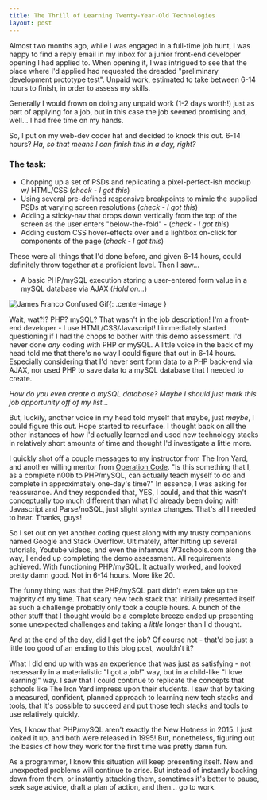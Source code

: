 ```yaml
---
title: The Thrill of Learning Twenty-Year-Old Technologies
layout: post
---
```


Almost two months ago, while I was engaged in a full-time job hunt, I was happy to find a reply email in my inbox for a junior front-end developer opening I had applied to.  When opening it, I was intrigued to see that the place where I'd applied had requested the dreaded "preliminary development prototype test".  Unpaid work, estimated to take between 6-14 hours to finish, in order to assess my skills.

Generally I would frown on doing any unpaid work (1-2 days worth!) just as part of applying for a job, but in this case the job seemed promising and, well... I had free time on my hands.


So, I put on my web-dev coder hat and decided to knock this out. 6-14 hours? *Ha, so that means I can finish this in a day, right?*

### The task:

* Chopping up a set of PSDs and replicating a pixel-perfect-ish mockup w/ HTML/CSS (*check - I got this*)
* Using several pre-defined responsive breakpoints to mimic the supplied PSDs at varying screen resolutions (*check - I got this*)
* Adding a sticky-nav that drops down vertically from the top of the screen as the user enters "below-the-fold" - (*check - I got this*)
* Adding custom CSS hover-effects over and a lightbox on-click for components of the page (*check - I got this*)

These were all things that I'd done before, and given 6-14 hours, could definitely throw together at a proficient level.  Then I saw...

* A basic PHP/mySQL execution storing a user-entered form value in a mySQL database via AJAX (*Hold on...*)

![James Franco Confused Gif](http://i.imgur.com/VCKnXE7.jpg){: .center-image }

Wait, wat?!?  PHP? mySQL?  That wasn't in the job description!  I'm a front-end developer - I use HTML/CSS/Javascript!  I immediately started questioning if I had the chops to bother with this demo assessment.  I'd never done *any* coding with PHP or mySQL.  A little voice in the back of my head told me that there's no way I could figure that out in 6-14 hours.  Especially considering that I'd never sent form data to a PHP back-end via AJAX, nor used PHP to save data to a mySQL database that I needed to create.  

*How do you even create a mySQL database? Maybe I should just mark this job opportunity off of my list...*

But, luckily, another voice in my head told myself that maybe, just *maybe*, I could figure this out.  Hope started to resurface.  I thought back on all the other instances of how I'd actually learned and used new technology stacks in relatively short amounts of time and thought I'd investigate a little more.

I quickly shot off a couple messages to my instructor from The Iron Yard, and another willing mentor from [Operation Code](https://operationcode.org/).  "Is this something that I, as a complete n00b to PHP/mySQL, can actually teach myself to do and complete in approximately one-day's time?"  In essence, I was asking for reassurance.  And they responded that, YES, I could, and that this wasn't conceptually too much different than what I'd already been doing with Javascript and Parse/noSQL, just slight syntax changes.  That's all I needed to hear.  Thanks, guys!

So I set out on yet another coding quest along with my trusty companions named Google and Stack Overflow.  Ultimately, after hitting up several tutorials, Youtube videos, and even the infamous W3schools.com along the way, I ended up completing the demo assessment.  All requirements achieved.  With functioning PHP/mySQL.  It actually worked, and looked pretty damn good.  Not in 6-14 hours.  More like 20.

The funny thing was that the PHP/mySQL part didn't even take up the majority of my time.  That scary new tech stack that initially presented itself as such a challenge probably only took a couple hours.  A bunch of the other stuff that I thought would be a complete breeze ended up presenting some unexpected challenges and taking a *little* longer than I'd thought.

And at the end of the day, did I get the job?  Of course not - that'd be just a little too good of an ending to this blog post, wouldn't it?

What I did end up with was an experience that was just as satisfying - not necessarily in a materialistic "I got a job!" way, but in a child-like "I love learning!" way.  I saw that I could continue to replicate the concepts that schools like The Iron Yard impress upon their students.  I saw that by taking a measured, confident, planned approach to learning new tech stacks and tools, that it's possible to succeed and put those tech stacks and tools to use relatively quickly.

Yes, I know that PHP/mySQL aren't exactly the New Hotness in 2015.  I just looked it up, and both were released in 1995!  But, nonetheless, figuring out the basics of how they work for the first time was pretty damn fun.  

As a programmer, I know this situation will keep presenting itself.  New and unexpected problems will continue to arise.  But instead of instantly backing down from them, or instantly attacking them, sometimes it's better to pause, seek sage advice,  draft a plan of action, and then... go to work.
